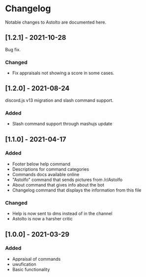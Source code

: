 # Changelog

Notable changes to Astolto are documented here.

## [1.2.1] - 2021-10-28

Bug fix.

### Changed

- Fix appraisals not showing a score in some cases.

## [1.2.0] - 2021-08-24

discord.js v13 migration and slash command support.

### Added

- Slash command support through mashujs update

## [1.1.0] - 2021-04-17

### Added

- Footer below help command
- Descriptions for command categories
- Commands docs available online
- "Astolfo" command that sends pictures from /r/Astolfo
- About command that gives info about the bot
- Changelog command that displays the information from this file

### Changed

- Help is now sent to dms instead of in the channel
- Astolto is now a harsher critic

## [1.0.0] - 2021-03-29

### Added

- Appraisal of commands
- uwufication
- Basic functionality
